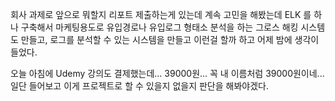회사 과제로 앞으로 뭐할지 리포트 제출하는게 있는데 계속 고민을 해봤는데 ELK 를 하나 구축해서 마케팅용도로 유입경로나 유입로그 형태소 분석을 하는 그로스 해킹 시스템도 만들고, 로그를 분석할 수 있는 시스템을 만들고 이런걸 할까 하고 어제 밤에 생각이 들었다.<br/>

오늘 아침에 Udemy 강의도 결제했는데... 39000원... 꼭 내 이름처럼 39000원이네... 일단 들어보고 이게 프로젝트로 할 수 있을지 없을지 판단을 해봐야겠다.<br/>
<br/>
